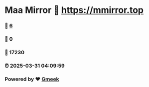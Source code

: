 # Maa Mirror :link: https://mmirror.top 
### :page_facing_up: [6](https://mmirror.top/tag.html) 
### :speech_balloon: 0 
### :hibiscus: 17230 
### :alarm_clock: 2025-03-31 04:09:59 
### Powered by :heart: [Gmeek](https://github.com/Meekdai/Gmeek)
